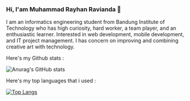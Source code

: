 ### Hi, I'am Muhammad Rayhan Ravianda 👋

I am an informatics engineering student from Bandung Institute of Technology who has high curiosity, hard worker, a team player, and an enthusiastic learner. Interested in web development, mobile development, and IT project management. I has concern on improving and combining creative art with technology.

Here's my Github stats :

![Anurag's GitHub stats](https://github-readme-stats.vercel.app/api?username=ravmhmmd&count_private=true)

Here's my top languages that i used :

[![Top Langs](https://github-readme-stats.vercel.app/api/top-langs/?username=ravmhmmd&layout=compact)](https://github.com/ravmhmmd)

<!--
**ravmhmmd/ravmhmmd** is a ✨ _special_ ✨ repository because its `README.md` (this file) appears on your GitHub profile.

Here are some ideas to get you started:

- 🔭 I’m currently working on ...
- 🌱 I’m currently learning ...
- 👯 I’m looking to collaborate on ...
- 🤔 I’m looking for help with ...
- 💬 Ask me about ...
- 📫 How to reach me: ...
- 😄 Pronouns: ...
- ⚡ Fun fact: ...
-->
